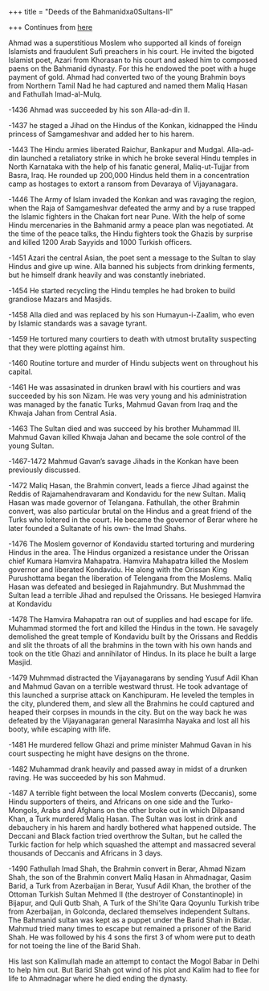 +++
title = "Deeds of the Bahmanidxa0Sultans-II"

+++
Continues from
[here](https://manasataramgini.wordpress.com/2004/12/13/some-deeds-of-bahmanid-sultans-i/)

Ahmad was a superstitious Moslem who supported all kinds of foreign
Islamists and fraudulent Sufi preachers in his court. He invited the
bigoted Islamist poet, Azari from Khorasan to his court and asked him to
composed paens on the Bahmanid dynasty. For this he endowed the poet
with a huge payment of gold. Ahmad had converted two of the young
Brahmin boys from Northern Tamil Nad he had captured and named them
Maliq Hasan and Fathullah Imad-al-Mulq.

\-1436 Ahmad was succeeded by his son Alla-ad-din II.

\-1437 he staged a Jihad on the Hindus of the Konkan, kidnapped the
Hindu princess of Samgameshvar and added her to his harem.

\-1443 The Hindu armies liberated Raichur, Bankapur and Mudgal.
Alla-ad-din launched a retaliatory strike in which he broke several
Hindu temples in North Karnataka with the help of his fanatic general,
Maliq-ut-Tujjar from Basra, Iraq. He rounded up 200,000 Hindus held them
in a concentration camp as hostages to extort a ransom from Devaraya of
Vijayanagara.

\-1446 The Army of Islam invaded the Konkan and was ravaging the region,
when the Raja of Samgameshvar defeated the army and by a ruse trapped
the Islamic fighters in the Chakan fort near Pune. With the help of some
Hindu mercenaries in the Bahmanid army a peace plan was negotiated. At
the time of the peace talks, the Hindu fighters took the Ghazis by
surprise and killed 1200 Arab Sayyids and 1000 Turkish officers.

\-1451 Azari the central Asian, the poet sent a message to the Sultan to
slay Hindus and give up wine. Alla banned his subjects from drinking
ferments, but he himself drank heavily and was constantly inebriated.

\-1454 He started recycling the Hindu temples he had broken to build
grandiose Mazars and Masjids.

\-1458 Alla died and was replaced by his son Humayun-i-Zaalim, who even
by Islamic standards was a savage tyrant.

\-1459 He tortured many courtiers to death with utmost brutality
suspecting that they were plotting against him.

\-1460 Routine torture and murder of Hindu subjects went on throughout
his capital.

\-1461 He was assasinated in drunken brawl with his courtiers and was
succeeded by his son Nizam. He was very young and his administration was
managed by the fanatic Turks, Mahmud Gavan from Iraq and the Khwaja
Jahan from Central Asia.

\-1463 The Sultan died and was succeed by his brother Muhammad III.
Mahmud Gavan killed Khwaja Jahan and became the sole control of the
young Sultan.

\-1467-1472 Mahmud Gavan’s savage Jihads in the Konkan have been
previously discussed.

\-1472 Maliq Hasan, the Brahmin convert, leads a fierce Jihad against
the Reddis of Rajamahendravaram and Kondavidu for the new Sultan. Maliq
Hasan was made governor of Telangana. Fathullah, the other Brahmin
convert, was also particular brutal on the Hindus and a great friend of
the Turks who loitered in the court. He became the governor of Berar
where he later founded a Sultanate of his own- the Imad Shahs.

\-1476 The Moslem governor of Kondavidu started torturing and murdering
Hindus in the area. The Hindus organized a resistance under the Orissan
chief Kumara Hamvira Mahapatra. Hamvira Mahapatra killed the Moslem
governor and liberated Kondavidu. He along with the Orissan King
Purushottama began the liberation of Telengana from the Moslems. Maliq
Hasan was defeated and besieged in Rajahmundry. But Mushmmad the Sultan
lead a terrible Jihad and repulsed the Orissans. He besieged Hamvira at
Kondavidu

\-1478 The Hamvira Mahapatra ran out of supplies and had escape for
life. Muhammad stormed the fort and killed the Hindus in the town. He
savagely demolished the great temple of Kondavidu built by the Orissans
and Reddis and slit the throats of all the brahmins in the town with his
own hands and took on the title Ghazi and annihilator of Hindus. In its
place he built a large Masjid.

\-1479 Muhmmad distracted the Vijayanagarans by sending Yusuf Adil Khan
and Mahmud Gavan on a terrible westward thrust. He took advantage of
this launched a surprise attack on Kanchipuram. He leveled the temples
in the city, plundered them, and slew all the Brahmins he could captured
and heaped their corpses in mounds in the city. But on the way back he
was defeated by the Vijayanagaran general Narasimha Nayaka and lost all
his booty, while escaping with life.

\-1481 He murdered fellow Ghazi and prime minister Mahmud Gavan in his
court suspecting he might have designs on the throne.

\-1482 Muhammad drank heavily and passed away in midst of a drunken
raving. He was succeeded by his son Mahmud.

\-1487 A terrible fight between the local Moslem converts (Deccanis),
some Hindu supporters of theirs, and Africans on one side and the
Turko-Mongols, Arabs and Afghans on the other broke out in which
Dilpasand Khan, a Turk murdered Maliq Hasan. The Sultan was lost in
drink and debauchery in his harem and hardly bothered what happened
outside. The Deccani and Black faction tried overthrow the Sultan, but
he called the Turkic faction for help which squashed the attempt and
massacred several thousands of Deccanis and Africans in 3 days.

\-1490 Fathullah Imad Shah, the Brahmin convert in Berar, Ahmad Nizam
Shah, the son of the Brahmin convert Maliq Hasan in Ahmadnagar, Qasim
Barid, a Turk from Azerbaijan in Berar, Yusuf Adil Khan, the brother of
the Ottoman Turkish Sultan Mehmed II (the destroyer of Constantinople)
in Bijapur, and Quli Qutb Shah, A Turk of the Shi’ite Qara Qoyunlu
Turkish tribe from Azerbaijan, in Golconda, declared themselves
independent Sultans. The Bahmanid sultan was kept as a puppet under the
Barid Shah in Bidar. Mahmud tried many times to escape but remained a
prisoner of the Barid Shah. He was followed by his 4 sons the first 3 of
whom were put to death for not toeing the line of the Barid Shah.

His last son Kalimullah made an attempt to contact the Mogol Babar in
Delhi to help him out. But Barid Shah got wind of his plot and Kalim had
to flee for life to Ahmadnagar where he died ending the dynasty.
